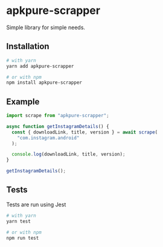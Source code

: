 # apkpure-scrapper

Simple library for simple needs.

## Installation

```sh
# with yarn
yarn add apkpure-scrapper

# or with npm
npm install apkpure-scrapper
```

## Example

```typescript
import scrape from "apkpure-scrapper";

async function getInstagramDetails() {
  const { downloadLink, title, version } = await scrape(
    "com.instagram.android"
  );

  console.log(downloadLink, title, version);
}

getInstagramDetails();
```

## Tests

Tests are run using Jest<br/>

```sh
# with yarn
yarn test

# or with npm
npm run test
```
